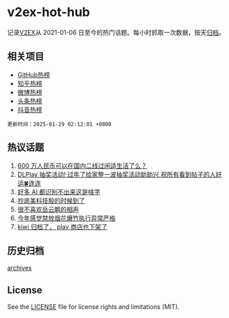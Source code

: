 # v2ex-hot-hub

 记录[V2EX](https://www.v2ex.com/)从 2021-01-06 日至今的热门话题。每小时抓取一次数据，按天[归档](archives)。
 
 ## 相关项目

- [GitHub热榜](https://github.com/snaildev/github-hot-hub)
- [知乎热榜](https://github.com/snaildev/zhihu-hot-hub)
- [微博热榜](https://github.com/snaildev/weibo-hot-hub)
- [头条热榜](https://github.com/snaildev/toutiao-hot-hub)
- [抖音热榜](https://github.com/snaildev/douyin-hot-hub)


 `更新时间：2025-01-29 02:12:01 +0800`

## 热议话题

1. [600 万人民币可以在国内二线过闲适生活了么？](https://www.v2ex.com/t/1108150)
1. [DLPlay 抽奖活动! 过年了给家整一波抽奖活动助助兴,祝所有看到帖子的人好运🍀连连](https://www.v2ex.com/t/1108166)
1. [好多 AI 都识别不出来这是啥字](https://www.v2ex.com/t/1108191)
1. [抄底美科技股的时候到了](https://www.v2ex.com/t/1108157)
1. [很不喜欢岳云鹏的相声](https://www.v2ex.com/t/1108225)
1. [今年感觉禁放烟花爆竹执行异常严格](https://www.v2ex.com/t/1108184)
1. [kiwi 归档了， play 商店也下架了](https://www.v2ex.com/t/1108151)

## 历史归档

[archives](archives)

## License

See the [LICENSE](LICENSE) file for license rights and limitations (MIT).
